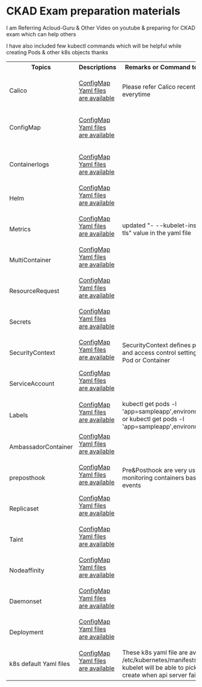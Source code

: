 



<!DOCTYPE html>
<html>
<h1>CKAD Exam preparation materials</h1>

<p>I am Referring Acloud-Guru & Other Video on youtube & preparing for CKAD exam which can help others</p>

<p>I have also included few kubectl commands which will be helpful while creating Pods & other k8s objects thanks</p>


<table style="width:100%">
  <tr>
    <th>Topics</th>
    <th>Descriptions</th>
    <th>Remarks or Command to execute</th>
  </tr>
  <tr>
    <td>Calico</td>
    <td><p><a href="https://github.com/vasudevchavan/K8sPractice/tree/master/K8sPractice/Calico">ConfigMap Yaml files are available</a><p>
    </td>
    <td>Please refer Calico recent file everytime</td>
  </tr>
    <tr>
    <td>ConfigMap</td>
    <td><p><a href="https://github.com/vasudevchavan/K8sPractice/tree/master/K8sPractice/ConfigMap">ConfigMap Yaml files are available</a><p>
    </td>
    <td></td>
  </tr>
    <tr>
    <td>Containerlogs</td>
     <td><p><a href="https://github.com/vasudevchavan/K8sPractice/tree/master/K8sPractice/Containerlogs">ConfigMap Yaml files are available<a><p>
     </td>
    <td></td>
  </tr>
    <tr>
    <td>Helm</td>
        <td><a href="https://github.com/vasudevchavan/K8sPractice/tree/master/K8sPractice/Helm">ConfigMap Yaml files are available<a><p>
        </td>
    <td></td>
  </tr>
    <tr>
    <td>Metrics</td>
        <td><a href="https://github.com/vasudevchavan/K8sPractice/tree/master/K8sPractice/Metrics">ConfigMap Yaml files are available<a><p>
        </td>
    <td>updated "- --kubelet-insecure-tls" value in the yaml file</td>
  </tr>
  <tr>
    <td>MultiContainer</td>
        <td><a href="https://github.com/vasudevchavan/K8sPractice/tree/master/K8sPractice/MultiContainer">ConfigMap Yaml files are available<a><p>
        </td>
    <td></td>
  </tr>
    <tr>
    <td>ResourceRequest</td>
        <td><a href="https://github.com/vasudevchavan/K8sPractice/tree/master/K8sPractice/ResourceRequest">ConfigMap Yaml files are available<a><p>
        </td>
    <td></td>
  </tr>
    <tr>
    <td>Secrets</td>
        <td><a href="https://github.com/vasudevchavan/K8sPractice/tree/master/K8sPractice/Secrets">ConfigMap Yaml files are available<a><p>
        </td>
    <td></td>
  </tr>
    <tr>
    <td>SecurityContext</td>
        <td><a href="https://github.com/vasudevchavan/K8sPractice/tree/master/K8sPractice/SecurityContext">ConfigMap Yaml files are available<a><p>
        </td>
    <td>SecurityContext defines privilege and access control settings for a Pod or Container</td>
  </tr>
    <tr>
    <td>ServiceAccount</td>
        <td><a href="https://github.com/vasudevchavan/K8sPractice/tree/master/K8sPractice/ServiceAccount">ConfigMap Yaml files are available<a><p>
        </td>
    <td></td>
  </tr>
  <tr>
    <td>Labels</td>
        <td><a href="https://github.com/vasudevchavan/K8sPractice/tree/master/K8sPractice/Labels">ConfigMap Yaml files are available
<a><p>
        </td>
    <td>kubectl get pods -l 'app=sampleapp',environment=test or kubectl get pods -l 'app=sampleapp',environment=prod</td>
  </tr>
  <tr>
    <td>AmbassadorContainer</td>
        <td><a href="https://github.com/vasudevchavan/K8sPractice/tree/master/K8sPractice/AmbassadorContainer">ConfigMap Yaml files are available<a><p>
        </td>
    <td></td>
  </tr>
  <tr>
    <td>preposthook</td>
        <td><a href="https://github.com/vasudevchavan/K8sPractice/tree/master/K8sPractice/preposthook">ConfigMap Yaml files are available<a><p>
        </td>
    <td>Pre&Posthook are very useful in monitoring containers based on events</td>
  </tr>
  <tr>
    <td>Replicaset</td>
        <td><a href="https://github.com/vasudevchavan/K8sPractice/tree/master/K8sPractice/Replicaset">ConfigMap Yaml files are available<a><p>
        </td>
    <td></td>
  </tr>
  <tr>
    <td>Taint</td>
        <td><a href="https://github.com/vasudevchavan/K8sPractice/tree/master/K8sPractice/Taint">ConfigMap Yaml files are available<a><p>
        </td>
    <td></td>
  </tr>
  <tr>
    <td>Nodeaffinity</td>
        <td><a href="https://github.com/vasudevchavan/K8sPractice/tree/master/K8sPractice/Nodeaffinity">ConfigMap Yaml files are available<a><p>
        </td>
    <td></td>
  </tr>
    <tr>
    <td>Daemonset</td>
        <td><a href="https://github.com/vasudevchavan/K8sPractice/tree/master/K8sPractice/Daemonset">ConfigMap Yaml files are available<a><p>
        </td>
    <td></td>
  </tr>
  <tr>
    <td>Deployment</td>
        <td><a href="https://github.com/vasudevchavan/K8sPractice/tree/master/K8sPractice/Deployment">ConfigMap Yaml files are available<a><p>
        </td>
    <td></td>
  </tr><tr>
    <td>k8s default Yaml files</td>
        <td><a href="https://github.com/vasudevchavan/K8sPractice/tree/master/K8sPractice/k8syaml">ConfigMap Yaml files are available<a><p>
        </td>
    <td> These k8s yaml file are available in /etc/kubernetes/manifests and kubelet will be able to pick and create when api server fails </td>
  </tr>
</table>